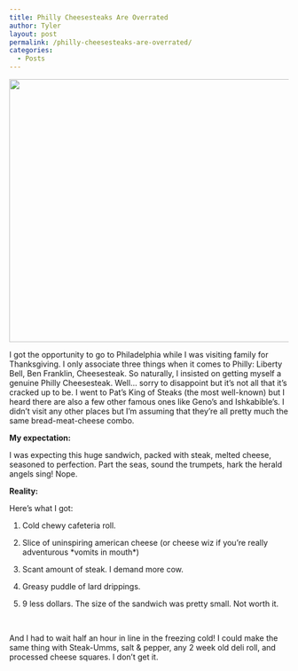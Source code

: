 ```yaml
---
title: Philly Cheesesteaks Are Overrated
author: Tyler
layout: post
permalink: /philly-cheesesteaks-are-overrated/
categories:
  - Posts
---
```

<img class="alignnone" src="http://i.imgur.com/kNT6dJP.png" alt="" width="694" height="474" />

I got the opportunity to go to Philadelphia while I was visiting family for Thanksgiving. I only associate three things when it comes to Philly: Liberty Bell, Ben Franklin, Cheesesteak. So naturally, I insisted on getting myself a genuine Philly Cheesesteak. Well&#8230; sorry to disappoint but it&#8217;s not all that it&#8217;s cracked up to be. I went to Pat&#8217;s King of Steaks (the most well-known) but I heard there are also a few other famous ones like Geno&#8217;s and Ishkabible&#8217;s. I didn&#8217;t visit any other places but I&#8217;m assuming that they&#8217;re all pretty much the same bread-meat-cheese combo.

**My expectation:**

I was expecting this huge sandwich, packed with steak, melted cheese, seasoned to perfection. Part the seas, sound the trumpets, hark the herald angels sing! Nope.

**Reality:**

Here&#8217;s what I got:

1. Cold chewy cafeteria roll.

2. Slice of uninspiring american cheese (or cheese wiz if you&#8217;re really adventurous \*vomits in mouth\*)

3. Scant amount of steak. I demand more cow.

4. Greasy puddle of lard drippings.

5. 9 less dollars. The size of the sandwich was pretty small. Not worth it.

&nbsp;

And I had to wait half an hour in line in the freezing cold! I could make the same thing with Steak-Umms, salt & pepper, any 2 week old deli roll, and processed cheese squares. I don&#8217;t get it.

&nbsp;
